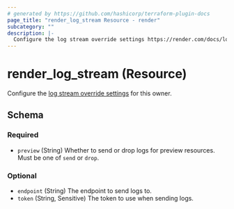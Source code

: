 ```yaml
---
# generated by https://github.com/hashicorp/terraform-plugin-docs
page_title: "render_log_stream Resource - render"
subcategory: ""
description: |-
  Configure the log stream override settings https://render.com/docs/log-streams#setup for this owner.
---
```


# render_log_stream (Resource)

Configure the [log stream override settings](https://render.com/docs/log-streams#setup) for this owner.



<!-- schema generated by tfplugindocs -->
## Schema

### Required

- `preview` (String) Whether to send or drop logs for preview resources. Must be one of `send` or `drop`.

### Optional

- `endpoint` (String) The endpoint to send logs to.
- `token` (String, Sensitive) The token to use when sending logs.
